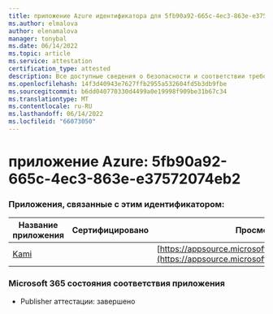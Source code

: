 ```yaml
---
title: приложение Azure идентификатора для 5fb90a92-665c-4ec3-863e-e37572074eb2
ms.author: elmalova
author: elenamalova
manager: tonybal
ms.date: 06/14/2022
ms.topic: article
ms.service: attestation
certification_type: attested
description: Все доступные сведения о безопасности и соответствии требованиям для 5fb90a92-665c-4ec3-863e-e37572074eb2.
ms.openlocfilehash: 14f3d40943e7627ffb2955a532604fd5b3db9fbe
ms.sourcegitcommit: b6dd040770330d4499a0e19998f909be31b67c34
ms.translationtype: MT
ms.contentlocale: ru-RU
ms.lasthandoff: 06/14/2022
ms.locfileid: "66073050"
---
```

# <a name="azure-app-id-5fb90a92-665c-4ec3-863e-e37572074eb2"></a>приложение Azure: 5fb90a92-665c-4ec3-863e-e37572074eb2


### <a name="apps-associated-with-this-id"></a>Приложения, связанные с этим идентификатором:
| **Название приложения** | **Сертифицировано** | **Просмотр в AppSource** |
|--------------|---------------|-----------------------|
| [Kami](../forward/WA200004148.md) |  | [https://appsource.microsoft.com/product/office/WA200004148](https://appsource.microsoft.com/product/office/WA200004148) |

### <a name="microsoft-365-app-compliance-status"></a>Microsoft 365 состояния соответствия приложения
- Publisher аттестации: завершено
